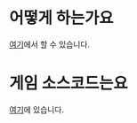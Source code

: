 # 어떻게 하는가요
[여기](https://semi-yu.github.io/zombie-gun-published/)에서 할 수 있습니다.

# 게임 소스코드는요
[여기](https://github.com/semi-yu/zombie-gun)에 있습니다.
